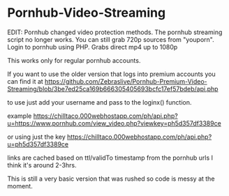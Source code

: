 # Pornhub-Video-Streaming
EDIT: Pornhub changed video protection methods. The pornhub streaming script no longer works.
You can still grab 720p sources from "youporn".
Login to pornhub using PHP. Grabs direct mp4 up to 1080p

This works only for regular pornhub accounts. 

If you want to use the older version that logs into premium accounts you can find it at https://github.com/Zebraslive/Pornhub-Premium-Video-Streaming/blob/3be7ed25ca169b666305405693bcfc17ef57bdeb/api.php

to use just add your username and pass to the loginx() function.

example
https://chilltaco.000webhostapp.com/ph/api.php?u=https://www.pornhub.com/view_video.php?viewkey=ph5d357df3389ce

or using just the key 
https://chilltaco.000webhostapp.com/ph/api.php?u=ph5d357df3389ce

links are cached based on ttl/validTo timestamp from the pornhub urls I think it's around 2-3hrs.


This is still a very basic version that was rushed so code is messy at the moment.
